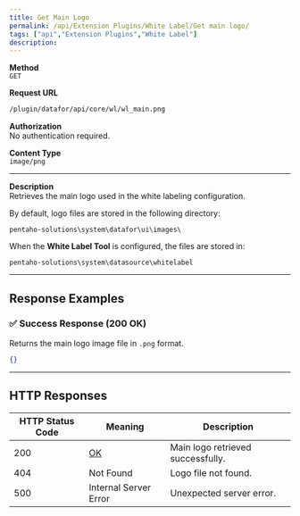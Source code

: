 ```yaml
---
title: Get Main Logo
permalink: /api/Extension Plugins/White Label/Get main logo/
tags: ["api","Extension Plugins","White Label"]
description:
---
```


**Method**  
`GET`

**Request URL**
```html
/plugin/datafor/api/core/wl/wl_main.png
```

**Authorization**  
No authentication required.

**Content Type**  
`image/png`

---

**Description**  
Retrieves the main logo used in the white labeling configuration.

By default, logo files are stored in the following directory:
```
pentaho-solutions\system\datafor\ui\images\
```
When the **White Label Tool** is configured, the files are stored in:
```
pentaho-solutions\system\datasource\whitelabel
```

---

## **Response Examples**

### ✅ Success Response (200 OK)
Returns the main logo image file in `.png` format.

```json
{}
```

---

## **HTTP Responses**

| HTTP Status Code | Meaning                                                 | Description |
|------------------|---------------------------------------------------------|-------------|
| 200              | [OK](https://tools.ietf.org/html/rfc7231#section-6.3.1) | Main logo retrieved successfully. |
| 404              | Not Found                                               | Logo file not found. |
| 500              | Internal Server Error                                   | Unexpected server error. |